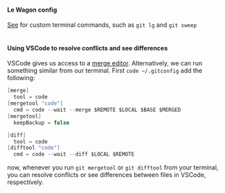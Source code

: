 #### Le Wagon config
[See](https://github.com/lewagon/dotfiles/blob/master/gitconfig) for custom terminal commands, such as `git lg` and `git sweep`
<br><br>

#### Using VSCode to resolve conflicts and see differences
VSCode gives us access to a [merge editor](https://code.visualstudio.com/updates/v1_69#_3-way-merge-editor). Alternatively, we can run something similar from our terminal. First `code ~/.gitconfig` add the following:

```c#
[merge]
  tool = code
[mergetool "code"]
  cmd = code --wait --merge $REMOTE $LOCAL $BASE $MERGED
[mergetool]
  keepBackup = false

[diff]
  tool = code
[difftool "code"]
  cmd = code --wait --diff $LOCAL $REMOTE
```

now, whenever you run `git mergetool` or `git difftool` from your terminal, you can resolve conflicts or see differences between files in VSCode, respectively.
